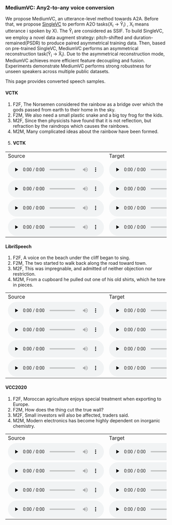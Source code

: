 ### MediumVC: Any2-to-any voice conversion
We propose MediumVC, an utterance-level method towards A2A. Before that, we propose [SingleVC](https://github.com/BrightGu/SingleVC) to perform A2O tasks(X<sub>i</sub> → Ŷ<sub>i</sub>) , X<sub>i</sub> means utterance i spoken by X). The Ŷ<sub>i</sub> are considered as SSIF. To build SingleVC, we employ a novel data augment strategy: pitch-shifted and duration-remained(PSDR) to produce paired asymmetrical training data. Then, based on pre-trained SingleVC, MediumVC performs an asymmetrical reconstruction task(Ŷ<sub>i</sub> → X̂<sub>i</sub>). Due to the asymmetrical reconstruction mode, MediumVC achieves more efficient feature decoupling and fusion. Experiments demonstrate MediumVC performs strong robustness for unseen speakers across multiple public datasets.

This page provides converted speech samples. 

#### VCTK
1. F2F, The Norsemen considered the rainbow as a bridge over which the gods passed from earth to their home in the sky.
2. F2M, We also need a small plastic snake and a big toy frog for the kids. 
3. M2F, Since then physicists have found that it is not reflection, but refraction by the raindrops which causes the rainbows. 
4. M2M, Many complicated ideas about the rainbow have been formed.
5. #### VCTK
<table>
   <tr>
      <td>Source</td>
      <td>Target</td>
      <td>MediumVC</td>
      <td>MwuS</td>
      <td>MwoS</td>
      <td>FragmentVC</td>
      <td>AutoVC</td>
      <td>Ada-In VC</td>
   </tr>
   <tr>
      <td><audio id="audio" controls="" preload="none"> <source id="V1_s" src="converted_samples/VCTK/V1/1_src_fp240_016.wav"> </audio></td>
      <td><audio id="audio" controls="" preload="none"> <source id="V1_t" src="converted_samples/VCTK/V1/1_tar_fp231_018.wav"> </audio></td>
      <td><audio id="audio" controls="" preload="none"> <source id="V1_A" src="converted_samples/VCTK/V1/A_MediumVC.wav"> </audio></td>
      <td><audio id="audio" controls="" preload="none"> <source id="V1_B" src="converted_samples/VCTK/V1/B_M_WU_S.wav"> </audio></td>
      <td><audio id="audio" controls="" preload="none"> <source id="V1_C" src="converted_samples/VCTK/V1/C_M_WO_S.wav"> </audio></td>
      <td><audio id="audio" controls="" preload="none"> <source id="V1_D" src="converted_samples/VCTK/V1/D_FragmentVC.wav"> </audio></td>
      <td><audio id="audio" controls="" preload="none"> <source id="V1_E" src="converted_samples/VCTK/V1/E_AutoVC.wav"> </audio></td>
      <td><audio id="audio" controls="" preload="none"> <source id="V1_F" src="converted_samples/VCTK/V1/F_AdaIN-VC.wav"> </audio></td>
   </tr>
   <tr>
      <td><audio id="audio" controls="" preload="none"> <source id="V8_s" src="converted_samples/VCTK/V8/8_src_fp231_004.wav"> </audio></td>
      <td><audio id="audio" controls="" preload="none"> <source id="V8_t" src="converted_samples/VCTK/V8/8_tar_mp275_004.wav"> </audio></td>
      <td><audio id="audio" controls="" preload="none"> <source id="V8_A" src="converted_samples/VCTK/V8/A_MediumVC.wav"> </audio></td>
      <td><audio id="audio" controls="" preload="none"> <source id="V8_B" src="converted_samples/VCTK/V8/B_M_WU_S.wav"> </audio></td>
      <td><audio id="audio" controls="" preload="none"> <source id="V8_C" src="converted_samples/VCTK/V8/C_M_WO_S.wav"> </audio></td>
      <td><audio id="audio" controls="" preload="none"> <source id="V8_D" src="converted_samples/VCTK/V8/D_FragmentVC.wav"> </audio></td>
      <td><audio id="audio" controls="" preload="none"> <source id="V8_E" src="converted_samples/VCTK/V8/E_AutoVC.wav"> </audio></td>
      <td><audio id="audio" controls="" preload="none"> <source id="V8_F" src="converted_samples/VCTK/V8/F_AdaIN-VC.wav"> </audio></td>
   </tr>
   <tr>
      <td><audio id="audio" controls="" preload="none"> <source id="V14_s" src="converted_samples/VCTK/V14/14_src_mp275_019.wav"> </audio></td>
      <td><audio id="audio" controls="" preload="none"> <source id="V14_t" src="converted_samples/VCTK/V14/14_tar_fp231_006.wav"> </audio></td>
      <td><audio id="audio" controls="" preload="none"> <source id="V14_A" src="converted_samples/VCTK/V14/A_MediumVC.wav"> </audio></td>
      <td><audio id="audio" controls="" preload="none"> <source id="V14_B" src="converted_samples/VCTK/V14/B_M_WU_S.wav"> </audio></td>
      <td><audio id="audio" controls="" preload="none"> <source id="V14_C" src="converted_samples/VCTK/V14/C_M_WO_S.wav"> </audio></td>
      <td><audio id="audio" controls="" preload="none"> <source id="V14_D" src="converted_samples/VCTK/V14/D_FragmentVC.wav"> </audio></td>
      <td><audio id="audio" controls="" preload="none"> <source id="V14_E" src="converted_samples/VCTK/V14/E_AutoVC.wav"> </audio></td>
      <td><audio id="audio" controls="" preload="none"> <source id="V14_F" src="converted_samples/VCTK/V14/F_AdaIN-VC.wav"> </audio></td>
   </tr>
   <tr>
      <td><audio id="audio" controls="" preload="none"> <source id="V19_s" src="converted_samples/VCTK/V19/19_src_mp275_020.wav"> </audio></td>
      <td><audio id="audio" controls="" preload="none"> <source id="V19_t" src="converted_samples/VCTK/V19/19_tar_mp226_009.wav"> </audio></td>
      <td><audio id="audio" controls="" preload="none"> <source id="V19_A" src="converted_samples/VCTK/V19/A_MediumVC.wav"> </audio></td>
      <td><audio id="audio" controls="" preload="none"> <source id="V19_B" src="converted_samples/VCTK/V19/B_M_WU_S.wav"> </audio></td>
      <td><audio id="audio" controls="" preload="none"> <source id="V19_C" src="converted_samples/VCTK/V19/C_M_WO_S.wav"> </audio></td>
      <td><audio id="audio" controls="" preload="none"> <source id="V19_D" src="converted_samples/VCTK/V19/D_FragmentVC.wav"> </audio></td>
      <td><audio id="audio" controls="" preload="none"> <source id="V19_E" src="converted_samples/VCTK/V19/E_AutoVC.wav"> </audio></td>
      <td><audio id="audio" controls="" preload="none"> <source id="V19_F" src="converted_samples/VCTK/V19/F_AdaIN-VC.wav"> </audio></td>
   </tr>
   
</table>

#### LibriSpeech
1. F2F, A voice on the beach under the cliff began to sing.
2. F2M, The two started to walk back along the road toward town.
3. M2F, This was impregnable, and admitted of neither objection nor restriction.
4. M2M, From a cupboard he pulled out one of his old shirts, which he tore in pieces.

<table>
   <tr>
      <td>Source</td>
      <td>Target</td>
      <td>MediumVC</td>
      <td>MwuS</td>
      <td>MwoS</td>
      <td>FragmentVC</td>
      <td>AutoVC</td>
      <td>Ada-In VC</td>
   </tr>
   <tr>
      <td><audio id="audio" controls="" preload="none"> <source id="L2_s" src="converted_samples/LibriSpeech/L2/2_src_f1093_132891_000015_000000.wav"> </audio></td>
      <td><audio id="audio" controls="" preload="none"> <source id="L2_t" src="converted_samples/LibriSpeech/L2/2_tar_f1060_134451_000005_000002.wav"> </audio></td>
      <td><audio id="audio" controls="" preload="none"> <source id="L2_A" src="converted_samples/LibriSpeech/L2/A_MediumVC.wav"> </audio></td>
      <td><audio id="audio" controls="" preload="none"> <source id="L2_B" src="converted_samples/LibriSpeech/L2/B_M_WU_S.wav"> </audio></td>
      <td><audio id="audio" controls="" preload="none"> <source id="L2_C" src="converted_samples/LibriSpeech/L2/C_M_WO_S.wav"> </audio></td>
      <td><audio id="audio" controls="" preload="none"> <source id="L2_D" src="converted_samples/LibriSpeech/L2/D_FragmentVC.wav"> </audio></td>
      <td><audio id="audio" controls="" preload="none"> <source id="L2_E" src="converted_samples/LibriSpeech/L2/E_AutoVC.wav"> </audio></td>
      <td><audio id="audio" controls="" preload="none"> <source id="L2_F" src="converted_samples/LibriSpeech/L2/F_AdaIN-VC.wav"> </audio></td>
   </tr>
   <tr>
      <td><audio id="audio" controls="" preload="none"> <source id="L3_s"  src="converted_samples/LibriSpeech/L3/3_src_f1060_134451_000011_000002.wav"> </audio></td>
      <td><audio id="audio" controls="" preload="none"> <source id="L3_t" src="converted_samples/LibriSpeech/L3/3_tar_m1025_92814_000029_000002.wav"> </audio></td>
      <td><audio id="audio" controls="" preload="none"> <source id="L3_A" src="converted_samples/LibriSpeech/L3/A_MediumVC.wav"> </audio></td>
      <td><audio id="audio" controls="" preload="none"> <source id="L3_B" src="converted_samples/LibriSpeech/L3/B_M_WU_S.wav"> </audio></td>
      <td><audio id="audio" controls="" preload="none"> <source id="L3_C" src="converted_samples/LibriSpeech/L3/C_M_WO_S.wav"> </audio></td>
      <td><audio id="audio" controls="" preload="none"> <source id="L3_D" src="converted_samples/LibriSpeech/L3/D_FragmentVC.wav"> </audio></td>
      <td><audio id="audio" controls="" preload="none"> <source id="L3_E" src="converted_samples/LibriSpeech/L3/E_AutoVC.wav"> </audio></td>
      <td><audio id="audio" controls="" preload="none"> <source id="L3_F" src="converted_samples/LibriSpeech/L3/F_AdaIN-VC.wav"> </audio></td>
   </tr>
   <tr>
      <td><audio id="audio" controls="" preload="none"> <source id="L8_s"  src="converted_samples/LibriSpeech/L8/8_src_m1365_134830_000055_000001.wav"> </audio></td>
      <td><audio id="audio" controls="" preload="none"> <source id="L8_t" src="converted_samples/LibriSpeech/L8/8_tar_f1060_134451_000017_000006.wav"> </audio></td>
      <td><audio id="audio" controls="" preload="none"> <source id="L8_A" src="converted_samples/LibriSpeech/L8/A_MediumVC.wav"> </audio></td>
      <td><audio id="audio" controls="" preload="none"> <source id="L8_B" src="converted_samples/LibriSpeech/L8/B_M_WU_S.wav"> </audio></td>
      <td><audio id="audio" controls="" preload="none"> <source id="L8_C" src="converted_samples/LibriSpeech/L8/C_M_WO_S.wav"> </audio></td>
      <td><audio id="audio" controls="" preload="none"> <source id="L8_D" src="converted_samples/LibriSpeech/L8/D_FragmentVC.wav"> </audio></td>
      <td><audio id="audio" controls="" preload="none"> <source id="L8_E" src="converted_samples/LibriSpeech/L8/E_AutoVC.wav"> </audio></td>
      <td><audio id="audio" controls="" preload="none"> <source id="L8_F" src="converted_samples/LibriSpeech/L8/F_AdaIN-VC.wav"> </audio></td>
   </tr>
   <tr>
      <td><audio id="audio" controls="" preload="none"> <source id="L11_s"  src="converted_samples/LibriSpeech/L11/11_src_m1365_134830_000029_000001.wav"> </audio></td>
      <td><audio id="audio" controls="" preload="none"> <source id="L11_t" src="converted_samples/LibriSpeech/L11/11_tar_m1313_135020_000031_000000.wav"> </audio></td>
      <td><audio id="audio" controls="" preload="none"> <source id="L11_A" src="converted_samples/LibriSpeech/L11/A_MediumVC.wav"> </audio></td>
      <td><audio id="audio" controls="" preload="none"> <source id="L11_B" src="converted_samples/LibriSpeech/L11/B_M_WU_S.wav"> </audio></td>
      <td><audio id="audio" controls="" preload="none"> <source id="L11_C" src="converted_samples/LibriSpeech/L11/C_M_WO_S.wav"> </audio></td>
      <td><audio id="audio" controls="" preload="none"> <source id="L11_D" src="converted_samples/LibriSpeech/L11/D_FragmentVC.wav"> </audio></td>
      <td><audio id="audio" controls="" preload="none"> <source id="L11_E" src="converted_samples/LibriSpeech/L11/E_AutoVC.wav"> </audio></td>
      <td><audio id="audio" controls="" preload="none"> <source id="L11_F" src="converted_samples/LibriSpeech/L11/F_AdaIN-VC.wav"> </audio></td>
   </tr>
</table>

#### VCC2020
1. F2F, Moroccan agriculture enjoys special treatment when exporting to Europe.
2. F2M, How does the thing cut the true wall?
3. M2F, Small investors will also be affected, traders said.
4. M2M, Modern electronics has become highly dependent on inorganic chemistry.
<table>
   <tr>
      <td>Source</td>
      <td>Target</td>
      <td>MediumVC</td>
      <td>MwuS</td>
      <td>MwoS</td>
      <td>FragmentVC</td>
      <td>AutoVC</td>
      <td>Ada-In VC</td>
   </tr>
   <tr>
      <td><audio id="audio" controls="" preload="none"> <source id="C14_s" src="converted_samples/VCC/C14/14_src_SEF2_E10051.wav"> </audio></td>
      <td><audio id="audio" controls="" preload="none"> <source id="C14_t" src="converted_samples/VCC/C14/14_tar_TEF1_E10054.wav"> </audio></td>
      <td><audio id="audio" controls="" preload="none"> <source id="C14_A" src="converted_samples/VCC/C14/A_MediumVC.wav"> </audio></td>
      <td><audio id="audio" controls="" preload="none"> <source id="C14_B" src="converted_samples/VCC/C14/B_M_WU_S.wav"> </audio></td>
      <td><audio id="audio" controls="" preload="none"> <source id="C14_C" src="converted_samples/VCC/C14/C_M_WO_S.wav"> </audio></td>
      <td><audio id="audio" controls="" preload="none"> <source id="C14_D" src="converted_samples/VCC/C14/D_FragmentVC.wav"> </audio></td>
      <td><audio id="audio" controls="" preload="none"> <source id="C14_E" src="converted_samples/VCC/C14/E_AutoVC.wav"> </audio></td>
      <td><audio id="audio" controls="" preload="none"> <source id="C14_F" src="converted_samples/VCC/C14/F_AdaIN-VC.wav"> </audio></td>
   </tr>
   <tr>
      <td><audio id="audio" controls="" preload="none"> <source id="C1_s" src="converted_samples/VCC/C1/1_src_SEF2_E10043.wav"> </audio></td>
      <td><audio id="audio" controls="" preload="none"> <source id="C1_t" src="converted_samples/VCC/C1/1_tar_TEM1_E10054.wav"> </audio></td>
      <td><audio id="audio" controls="" preload="none"> <source id="C1_A" src="converted_samples/VCC/C1/A_MediumVC.wav"> </audio></td>
      <td><audio id="audio" controls="" preload="none"> <source id="C1_B" src="converted_samples/VCC/C1/B_M_WU_S.wav"> </audio></td>
      <td><audio id="audio" controls="" preload="none"> <source id="C1_C" src="converted_samples/VCC/C1/C_M_WO_S.wav"> </audio></td>
      <td><audio id="audio" controls="" preload="none"> <source id="C1_D" src="converted_samples/VCC/C1/D_FragmentVC.wav"> </audio></td>
      <td><audio id="audio" controls="" preload="none"> <source id="C1_E" src="converted_samples/VCC/C1/E_AutoVC.wav"> </audio></td>
      <td><audio id="audio" controls="" preload="none"> <source id="C1_F" src="converted_samples/VCC/C1/F_AdaIN-VC.wav"> </audio></td>
   </tr>
   <tr>
      <td><audio id="audio" controls="" preload="none"> <source id="C6_s" src="converted_samples/VCC/C6/6_src_SEM1_E10059.wav"> </audio></td>
      <td><audio id="audio" controls="" preload="none"> <source id="C6_t" src="converted_samples/VCC/C6/6_tar_SEF1_E10057.wav"> </audio></td>
      <td><audio id="audio" controls="" preload="none"> <source id="C6_A" src="converted_samples/VCC/C6/A_MediumVC.wav"> </audio></td>
      <td> <audio id="audio" controls="" preload="none"> <source id="C6_B" src="converted_samples/VCC/C6/B_M_WU_S.wav"> </audio></td>
      <td><audio id="audio" controls="" preload="none"> <source id="C6_C" src="converted_samples/VCC/C6/C_M_WO_S.wav"> </audio></td>
      <td><audio id="audio" controls="" preload="none"> <source id="C6_D" src="converted_samples/VCC/C6/D_FragmentVC.wav"> </audio></td>
      <td><audio id="audio" controls="" preload="none"> <source id="C6_E" src="converted_samples/VCC/C6/E_AutoVC.wav"> </audio></td>
      <td><audio id="audio" controls="" preload="none"> <source id="C6_F" src="converted_samples/VCC/C6/F_AdaIN-VC.wav"> </audio></td>
   </tr>
   <tr>
      <td><audio id="audio" controls="" preload="none"> <source id="C13_s" src="converted_samples/VCC/C13/13_src_SEM1_E10056.wav"> </audio></td>
      <td><audio id="audio" controls="" preload="none"> <source id="C13_t" src="converted_samples/VCC/C13/13_tar_TEM2_E20004.wav"> </audio></td>
      <td><audio id="audio" controls="" preload="none"> <source id="C13_A" src="converted_samples/VCC/C13/A_MediumVC.wav"> </audio></td>
      <td><audio id="audio" controls="" preload="none"> <source id="C13_B" src="converted_samples/VCC/C13/B_M_WU_S.wav"> </audio></td>
      <td><audio id="audio" controls="" preload="none"> <source id="C13_C" src="converted_samples/VCC/C13/C_M_WO_S.wav"> </audio></td>
      <td><audio id="audio" controls="" preload="none"> <source id="C13_D" src="converted_samples/VCC/C13/D_FragmentVC.wav"> </audio></td>
      <td><audio id="audio" controls="" preload="none"> <source id="C13_E" src="converted_samples/VCC/C13/E_AutoVC.wav"> </audio></td>
      <td><audio id="audio" controls="" preload="none"> <source id="C13_F" src="converted_samples/VCC/C13/F_AdaIN-VC.wav"> </audio></td>
   </tr>
</table>
